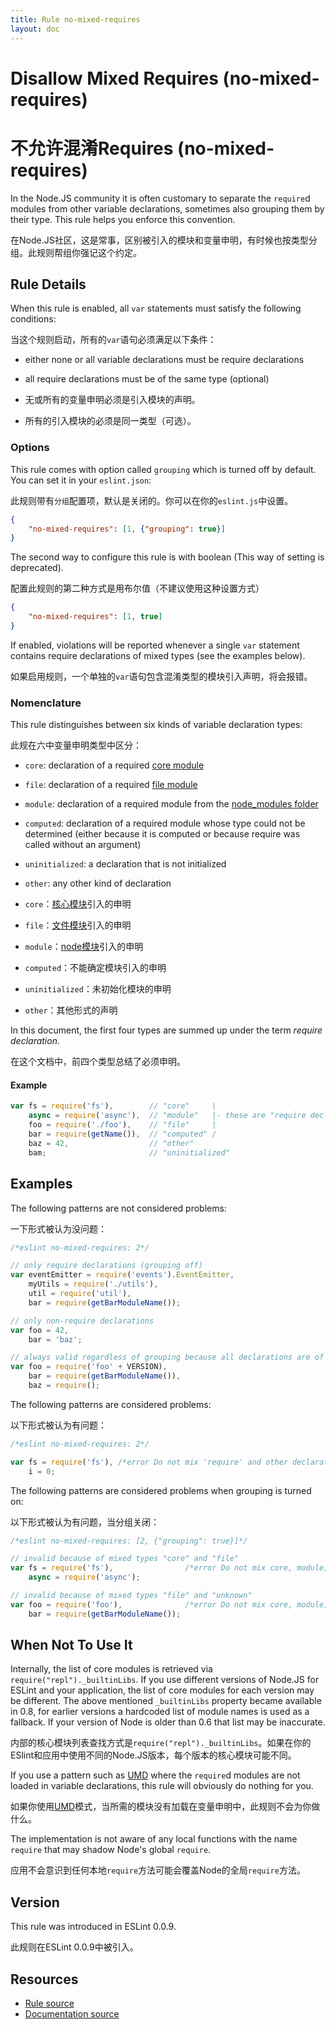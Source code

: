 ```yaml
---
title: Rule no-mixed-requires
layout: doc
---
```

<!-- Note: No pull requests accepted for this file. See README.md in the root directory for details. -->
# Disallow Mixed Requires (no-mixed-requires)

# 不允许混淆Requires (no-mixed-requires)

In the Node.JS community it is often customary to separate the `require`d modules from other variable declarations, sometimes also grouping them by their type. This rule helps you enforce this convention.

在Node.JS社区，这是常事，区别被引入的模块和变量申明，有时候也按类型分组。此规则帮组你强记这个约定。

## Rule Details

When this rule is enabled, all `var` statements must satisfy the following conditions:

当这个规则启动，所有的`var`语句必须满足以下条件：

* either none or all variable declarations must be require declarations
* all require declarations must be of the same type (optional)

* 无或所有的变量申明必须是引入模块的声明。
* 所有的引入模块的必须是同一类型（可选）。

### Options

This rule comes with option called `grouping` which is turned off by default. You can set it in your `eslint.json`:

此规则带有`分组`配置项，默认是关闭的。你可以在你的`eslint.js`中设置。

```json
{
    "no-mixed-requires": [1, {"grouping": true}]
}
```

The second way to configure this rule is with boolean (This way of setting is deprecated).

配置此规则的第二种方式是用布尔值（不建议使用这种设置方式）

```json
{
    "no-mixed-requires": [1, true]
}
```

If enabled, violations will be reported whenever a single `var` statement contains require declarations of mixed types (see the examples below).

如果启用规则，一个单独的`var`语句包含混淆类型的模块引入声明，将会报错。

### Nomenclature

This rule distinguishes between six kinds of variable declaration types:

此规在六中变量申明类型中区分：

* `core`: declaration of a required [core module][1]
* `file`: declaration of a required [file module][2]
* `module`: declaration of a required module from the [node_modules folder][3]
* `computed`: declaration of a required module whose type could not be determined (either because it is computed or because require was called without an argument)
* `uninitialized`: a declaration that is not initialized
* `other`: any other kind of declaration


* `core`：[核心模块][1]引入的申明
* `file`：[文件模块][2]引入的申明
* `module`：[node模块][3]引入的申明
*  `computed`：不能确定模块引入的申明
*  `uninitialized`：未初始化模块的申明
*  `other`：其他形式的声明

In this document, the first four types are summed up under the term *require declaration*.

在这个文档中，前四个类型总结了必须申明。

#### Example

```javascript
var fs = require('fs'),        // "core"     \
    async = require('async'),  // "module"   |- these are "require declaration"s
    foo = require('./foo'),    // "file"     |
    bar = require(getName()),  // "computed" /
    baz = 42,                  // "other"
    bam;                       // "uninitialized"
```

## Examples

The following patterns are not considered problems:

一下形式被认为没问题：

```js
/*eslint no-mixed-requires: 2*/

// only require declarations (grouping off)
var eventEmitter = require('events').EventEmitter,
    myUtils = require('./utils'),
    util = require('util'),
    bar = require(getBarModuleName());

// only non-require declarations
var foo = 42,
    bar = 'baz';

// always valid regardless of grouping because all declarations are of the same type
var foo = require('foo' + VERSION),
    bar = require(getBarModuleName()),
    baz = require();
```

The following patterns are considered problems:

以下形式被认为有问题：

```js
/*eslint no-mixed-requires: 2*/

var fs = require('fs'), /*error Do not mix 'require' and other declarations.*/
    i = 0;
```

The following patterns are considered problems when grouping is turned on:

以下形式被认为有问题，当分组关闭：

```js
/*eslint no-mixed-requires: [2, {"grouping": true}]*/

// invalid because of mixed types "core" and "file"
var fs = require('fs'),                /*error Do not mix core, module, file and computed requires.*/
    async = require('async');

// invalid because of mixed types "file" and "unknown"
var foo = require('foo'),              /*error Do not mix core, module, file and computed requires.*/
    bar = require(getBarModuleName());
```


## When Not To Use It

Internally, the list of core modules is retrieved via `require("repl")._builtinLibs`. If you use different versions of Node.JS for ESLint and your application, the list of core modules for each version may be different.
The above mentioned `_builtinLibs` property became available in 0.8, for earlier versions a hardcoded list of module names is used as a fallback. If your version of Node is older than 0.6 that list may be inaccurate.

内部的核心模块列表查找方式是`require("repl")._builtinLibs`。如果在你的ESlint和应用中使用不同的Node.JS版本，每个版本的核心模块可能不同。

If you use a pattern such as [UMD][4] where the `require`d modules are not loaded in variable declarations, this rule will obviously do nothing for you.

如果你使用[UMD][4]模式，当所需的模块没有加载在变量申明中，此规则不会为你做什么。

The implementation is not aware of any local functions with the name `require` that may shadow Node's global `require`.

应用不会意识到任何本地`require`方法可能会覆盖Node的全局`require`方法。

[1]: http://nodejs.org/api/modules.html#modules_core_modules
[2]: http://nodejs.org/api/modules.html#modules_file_modules
[3]: http://nodejs.org/api/modules.html#modules_loading_from_node_modules_folders
[4]: https://github.com/umdjs/umd

## Version

This rule was introduced in ESLint 0.0.9.

此规则在ESLint 0.0.9中被引入。

## Resources

* [Rule source](https://github.com/eslint/eslint/tree/master/lib/rules/no-mixed-requires.js)
* [Documentation source](https://github.com/eslint/eslint/tree/master/docs/rules/no-mixed-requires.md)
